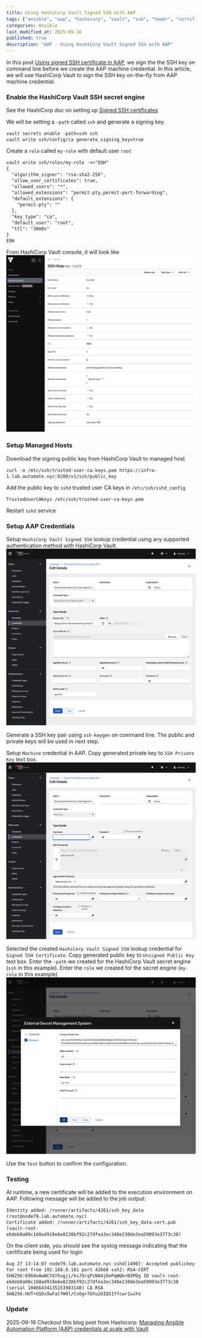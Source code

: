 ```yaml
---
title: Using HashiCorp Vault Signed SSH with AAP
tags: ["ansible", "aap", "hashicorp", "vault", "ssh", "tower", "certificate" ]
categories: Ansible
last_modified_at: 2025-09-16
published: true
description: "AAP - Using HashiCorp Vault Signed SSH with AAP"
---
```


In this post [Using signed SSH certificate in AAP](https://www.automate.nyc/ansible/aap-signed-ssh-cert/), we sign the the SSH key on command line before we create the AAP machine credential.  In this article, we will use HashiCorp Vault to sign the SSH key on-the-fly from AAP machine credential.

### Enable the HashiCorp Vault SSH secret engine
See the HashiCorp doc on setting up [Signed SSH  certificates](https://developer.hashicorp.com/vault/docs/secrets/ssh/signed-ssh-certificates)

We will be setting a `-path` called `ssh` and generate a signing key.
```
vault secrets enable -path=ssh ssh
vault write ssh/config/ca generate_signing_key=true
```

Create a `role` called `my-role` with default user `root`
```
vault write ssh/roles/my-role -<<"EOH"
{
  "algorithm_signer": "rsa-sha2-256",
  "allow_user_certificates": true,
  "allowed_users": "*",
  "allowed_extensions": "permit-pty,permit-port-forwarding",
  "default_extensions": {
    "permit-pty": ""
  },
  "key_type": "ca",
  "default_user": "root",
  "ttl": "30m0s"
}
EOH
```
From HashiCorp Vault console, it will look like
![HashiCorp Vault SSH](/assets/images/2024/2024-08-27-hashicorp-vault-ssh.png)

### Setup Managed Hosts
Download the signing public key from HashiCorp Vault to managed host
```
curl -o /etc/ssh/trusted-user-ca-keys.pem https://infra-1.lab.automate.nyc:8200/v1/ssh/public_key
```

Add the public key to `sshd` trusted user CA keys in `/etc/ssh/sshd_config`
```
TrustedUserCAKeys /etc/ssh/trusted-user-ca-keys.pem
```
Restart `sshd` service

### Setup AAP Credentials
Setup `HashiCorp Vault Signed SSH` lookup credential using any supported authentication method with HashiCorp Vault.
![HashiCorp Vault Signed SSH](/assets/images/2024/2024-08-27-aap-hashicorp-vault-signed-ssh.png)

Generate a SSH key pair using `ssh-keygen` on command line.  The public and private keys will be used in next step.

Setup `Machine` credential in AAP.  Copy generated private key to `SSH Private Key` text box.
![AAP Machine credential](/assets/images/2024/2024-08-27-aap-machine-credential.png)

Selected the created `HashiCorp Vault Signed SSH` lookup credential for `Signed SSH Certificate`. Copy generated public key to `Unsigned Public Key` text box.  Enter the `-path` we created for the HashiCorp Vault secret engine (`ssh` in this example).  Enter the `role` we created for the secret engine (`my-role` in this example) 
![AAP Machine credential lookup](/assets/images/2024/2024-08-27-aap-machine-credential-lookup.png)

Use the `Test` button to confirm the configuration.

### Testing
At runtime, a new certificate will be added to the execution environment on AAP.  Following message will be added to the job output:
```
Identity added: /runner/artifacts/4261/ssh_key_data (root@node79.lab.automate.nyc)
Certificate added: /runner/artifacts/4261/ssh_key_data-cert.pub (vault-root-ebdeb8a00c160ad918e6e8238bf92c27dfea3ec340e230de3ea59093e3773c38)
```

On the client side, you should see the syslog message indicating that the certificate being used for login
```
Aug 27 13:14:07 node79.lab.automate.nyc sshd[1490]: Accepted publickey for root from 192.168.0.101 port 42668 ssh2: RSA-CERT SHA256:6964oAwWCtkY5ugji/ksJ9/qPsNA4jDePqWQk+N3PDg ID vault-root-ebdeb8a00c160ad918e6e8238bf92c27dfea3ec340e230de3ea59093e3773c38 (serial 10466434135153983140) CA RSA SHA256:HUT+GSDsOwFaCfW9l/CvOg+7GYu2UIQS1Yfcwr1uuYo
```

### Update
2025-09-16 Checkout this blog post from Hashicorp: [Managing Ansible Automation Platform (AAP) credentials at scale with Vault](https://www.hashicorp.com/en/blog/managing-ansible-automation-platform-aap-credentials-at-scale-with-vault?sc_cid=701f2000000txokAAA&utm_source=bambu&utm_medium=organic_social_)